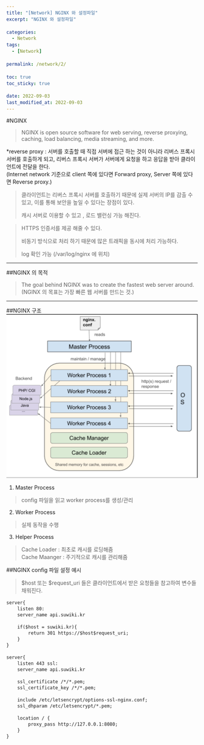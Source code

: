 ```yaml
---
title: "[Network] NGINX 와 설정파일"
excerpt: "NGINX 와 설정파일"

categories:
  - Network
tags:
  - [Network]

permalink: /network/2/

toc: true
toc_sticky: true

date: 2022-09-03
last_modified_at: 2022-09-03
---
```

#NGINX
>NGINX is open source software for web serving, reverse proxying, caching, load balancing, media streaming, and more.

*reverse proxy : 서버를 호출할 때 직접 서버에 접근 하는 것이 아니라 리버스 프록시 서버를 호출하게 되고, 리버스 프록시 서버가 서버에게 요청을 하고 응답을 받아 클라이언트에 전달을 한다.<br>
(Internet network 기준으로 client 쪽에 있다면 Forward proxy, Server 쪽에 있다면 Reverse proxy.)
> 클라이언트는 리버스 프록시 서버를 호출하기 때문에 실제 서버의 IP를 감출 수 있고, 이를 통해 보안을 높일 수 있다는 장점이 있다.
>
> 캐시 서버로 이용할 수 있고 , 로드 밸런싱 가능 해진다.

> HTTPS 인증서를 제공 해줄 수 있다.
> 
> 비동기 방식으로 처리 하기 때문에 많은 트래픽을 동시에 처리 가능하다.
> 
> log 확인 가능 (/var/log/nginx 에 위치)
---

##NGINX 의 목적
>The goal behind NGINX was to create the fastest web server around.<br>
> (NGINX 의 목표는 가장 빠른 웹 서버를 만드는 것.)
---

##NGINX 구조
![](../imgs/nginx1.png)
1. Master Process 
>config 파일을 읽고 worker process를 생성/관리
2. Worker Process
>실제 동작을 수행
3. Helper Process
> Cache Loader : 최초로 캐시를 로딩해줌 <br>
> Cache Maanger : 주기적으로 캐시를 관리해줌

##NGINX config 파일 설정 예시
>$host 또는 $request_uri 들은 클라이언트에서 받은 요청들을 참고하여 변수들 채워진다.
>
~~~
server{
    listen 80:
    server_name api.suwiki.kr
    
    if($host = suwiki.kr){
        return 301 https://$host$request_uri;
    }
}

server{
    listen 443 ssl:
    server_name api.suwiki.kr
    
    ssl_certificate /*/*.pem;
    ssl_certificate_key /*/*.pem;
    
    include /etc/letsencrypt/options-ssl-nginx.conf;
    ssl_dhparam /etc/letsencrypt/*.pem;
    
    location / {
        proxy_pass http://127.0.0.1:8080;
    }
}
~~~

